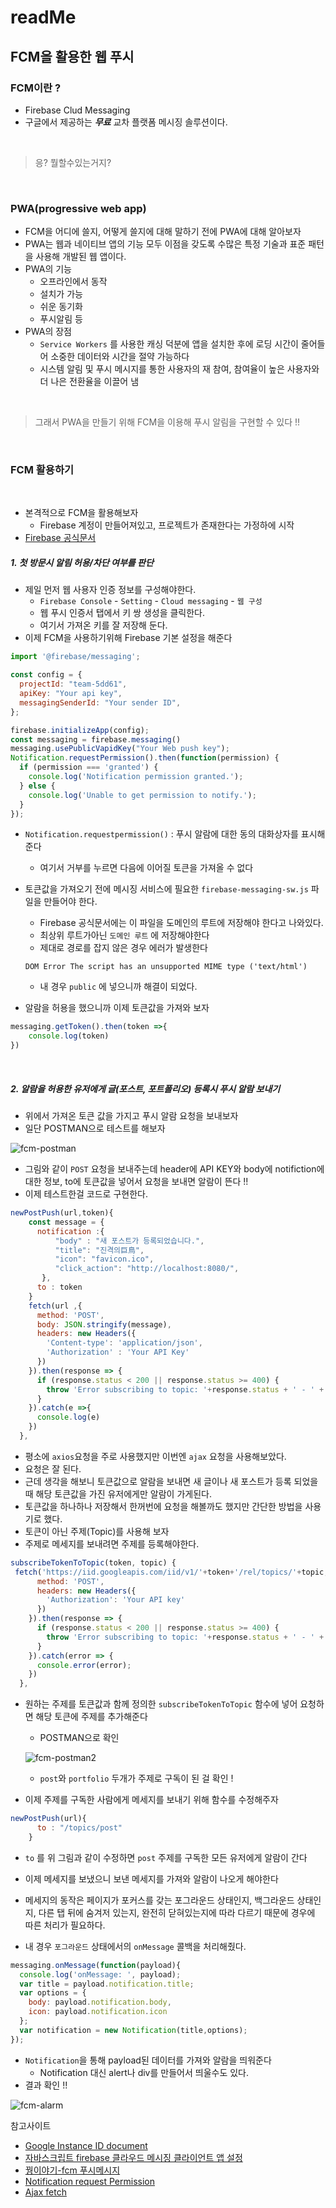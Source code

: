 # readMe


## FCM을 활용한 웹 푸시



### FCM이란 ?

- Firebase Clud Messaging
- 구글에서 제공하는 *__무료__*  교차 플랫폼 메시징 솔루션이다.

<br>

> 응? 뭘할수있는거지?

<br>

### PWA(progressive web app)

- FCM을 어디에 쓸지, 어떻게 쓸지에 대해 말하기 전에 PWA에 대해 알아보자
- PWA는 웹과 네이티브 앱의 기능 모두 이점을 갖도록 수많은 특정 기술과 표준 패턴을 사용해 개발된 웹 앱이다.
- PWA의 기능
  - 오프라인에서 동작
  - 설치가 가능
  - 쉬운 동기화
  - 푸시알림 등
- PWA의 장점
  - `Service Workers` 를 사용한 캐싱 덕분에 앱을 설치한 후에 로딩 시간이 줄어들어 소중한 데이터와 시간을 절약 가능하다
  - 시스템 알림 및 푸시 메시지를 통한 사용자의 재 참여, 참여율이 높은 사용자와 더 나은 전환율을 이끌어 냄

<br>

> 그래서 PWA을 만들기 위해 FCM을 이용해 푸시 알림을 구현할 수 있다 !!

<br>

### FCM 활용하기

<br>

- 본격적으로 FCM을 활용해보자
  - Firebase 계정이 만들어져있고, 프로젝트가 존재한다는 가정하에 시작
- [Firebase 공식문서](https://firebase.google.com/docs/cloud-messaging/js/client)



##### 1.  첫 방문시 알림 허용/차단 여부를 판단

- 제일 먼저 웹 사용자 인증 정보를 구성해야한다.
  - `Firebase Console` - `Setting` - `Cloud messaging` - `웹 구성`
  - 웹 푸시 인증서 탭에서 키 쌍 생성을 클릭한다.
  - 여기서 가져온 키를 잘 저장해 둔다.
- 이제 FCM을 사용하기위해 Firebase 기본 설정을 해준다

```js
import '@firebase/messaging';

const config = {
  projectId: "team-5dd61",
  apiKey: "Your api key",
  messagingSenderId: "Your sender ID",
};

firebase.initializeApp(config);
const messaging = firebase.messaging()
messaging.usePublicVapidKey("Your Web push key");
Notification.requestPermission().then(function(permission) {
  if (permission === 'granted') {
    console.log('Notification permission granted.');
  } else {
    console.log('Unable to get permission to notify.');
  }
});
```

- `Notification.requestpermission()` : 푸시 알람에 대한 동의 대화상자를 표시해준다

  - 여기서 거부를 누르면 다음에 이어질 토큰을 가져올 수 없다

- 토큰값을 가져오기 전에 메시징 서비스에 필요한 `firebase-messaging-sw.js` 파일을 만들어야 한다.

  - Firebase 공식문서에는 이 파일을 도메인의 루트에 저장해야 한다고 나와있다.
  - 최상위 루트가아닌 `도메인 루트` 에 저장해야한다
  - 제대로 경로를 잡지 않은 경우 에러가 발생한다

  ```
  DOM Error The script has an unsupported MIME type ('text/html')
  ```

  - 내 경우 `public` 에 넣으니까 해결이 되었다.

- 알람을 허용을 했으니까 이제 토큰값을 가져와 보자

```js
messaging.getToken().then(token =>{
    console.log(token)
})
```

<br>

##### 2. 알람을 허용한 유저에게 글(포스트, 포트폴리오) 등록시 푸시 알람 보내기

- 위에서 가져온 토큰 값을 가지고 푸시 알람 요청을 보내보자
- 일단 POSTMAN으로 테스트를 해보자

![fcm-postman](/image/fcm-postman.PNG)

- 그림와 같이 `POST` 요청을 보내주는데 header에 API KEY와  body에 notifiction에대한 정보, to에 토큰값을 넣어서 요청을 보내면 알람이 뜬다 !!
- 이제 테스트한걸 코드로 구현한다.

```js
newPostPush(url,token){
    const message = {
      notification :{
          "body" : "새 포스트가 등록되었습니다.",
          "title": "진격의巨鳥",
          "icon": "favicon.ico",
          "click_action": "http://localhost:8080/",
       },
      to : token
    }
    fetch(url ,{
      method: 'POST',
      body: JSON.stringify(message),
      headers: new Headers({
        'Content-type': 'application/json',
        'Authorization' : 'Your API Key'
      })
    }).then(response => {
      if (response.status < 200 || response.status >= 400) {
        throw 'Error subscribing to topic: '+response.status + ' - ' + response.text();
      }
    }).catch(e =>{
      console.log(e)
    })
  },
```

- 평소에 `axios`요청을 주로 사용했지만 이번엔 `ajax` 요청을 사용해보았다.
-  요청은 잘 된다.
  - 근데 생각을 해보니 토큰값으로 알람을 보내면 새 글이나 새 포스트가 등록 되었을 때 해당 토큰값을 가진 유저에게만 알람이 가게된다.
  - 토큰값을 하나하나 저장해서 한꺼번에 요청을 해볼까도 했지만 간단한 방법을 사용기로 했다.
- 토큰이 아닌 주제(Topic)를 사용해 보자
- 주제로 메세지를 보내려면 주제를 등록해야한다.

```js
subscribeTokenToTopic(token, topic) {
 fetch('https://iid.googleapis.com/iid/v1/'+token+'/rel/topics/'+topic, {
      method: 'POST',
      headers: new Headers({
        'Authorization': 'Your API key'
      })
    }).then(response => {
      if (response.status < 200 || response.status >= 400) {
        throw 'Error subscribing to topic: '+response.status + ' - ' + response.text();
      }
    }).catch(error => {
      console.error(error);
    })
  },
```

- 원하는 주제를 토큰값과 함께 정의한 `subscribeTokenToTopic` 함수에 넣어 요청하면 해당 토큰에 주제를 추가해준다

  - POSTMAN으로 확인

  ![fcm-postman2](/image/fcm-postman2.PNG)
  - `post`와 `portfolio` 두개가 주제로 구독이 된 걸 확인 !

- 이제 주제를 구독한 사람에게 메세지를 보내기 위해 함수를 수정해주자

```js
newPostPush(url){
      to : "/topics/post"
    }
```

- `to` 를 위 그림과 같이 수정하면 `post` 주제를 구독한 모든 유저에게 알람이 간다

- 이제 메세지를 보냈으니 보낸 메세지를 가져와 알람이 나오게 해야한다
- 메세지의 동작은 페이지가 포커스를 갖는 포그라운드 상태인지, 백그라운드 상태인지, 다른 탭 뒤에 숨겨저 있는지, 완전히 닫혀있는지에 따라 다르기 때문에 경우에 따른 처리가 필요하다.
- 내 경우 `포그라운드` 상태에서의 `onMessage` 콜백을 처리해줬다.

```js
messaging.onMessage(function(payload){
  console.log('onMessage: ', payload);
  var title = payload.notification.title;
  var options = {
    body: payload.notification.body,
    icon: payload.notification.icon
  };
  var notification = new Notification(title,options);
});
```

- `Notification`을 통해 payload된 데이터를 가져와 알람을 띄워준다
  - Notification 대신 alert나 div를 만들어서 띄울수도 있다.
- 결과 확인 !!

![fcm-alarm](/image/fcm-alarm.png)



참고사이트

- [Google Instance ID document](https://developers.google.com/instance-id/reference/server?hl=ko#create_relationship_maps_for_app_instances)
- [자바스크립트 firebase 클라우드 메시징 클라이언트 앱 설정](https://firebase.google.com/docs/cloud-messaging/js/client)
- [꿩이야기-fcm 푸시메시지](https://scorpio-mercury.tistory.com/11)
- [Notification request Permission](https://developer.mozilla.org/en-US/docs/Web/API/Notification/requestPermission)
- [Ajax fetch](https://javascript.info/fetch)
